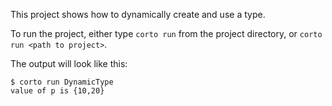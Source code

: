 This project shows how to dynamically create and use a type.

To run the project, either type `corto run` from the project directory, or
`corto run <path to project>`.

The output will look like this:
```
$ corto run DynamicType
value of p is {10,20}
```
